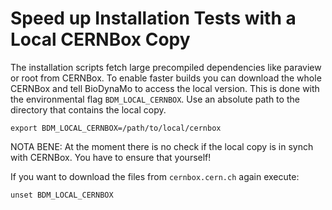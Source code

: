 # Speed up Installation Tests with a Local CERNBox Copy

The installation scripts fetch large precompiled dependencies like paraview
or root from CERNBox. To enable faster builds you can download the whole
CERNBox and tell BioDynaMo to access the local version. This is done with the
environmental flag `BDM_LOCAL_CERNBOX`. Use an absolute path to the directory
that contains the local copy.

```
export BDM_LOCAL_CERNBOX=/path/to/local/cernbox
```

NOTA BENE: At the moment there is no check if the local copy is in synch with
CERNBox. You have to ensure that yourself!

If you want to download the files from `cernbox.cern.ch` again execute:

```
unset BDM_LOCAL_CERNBOX
```
